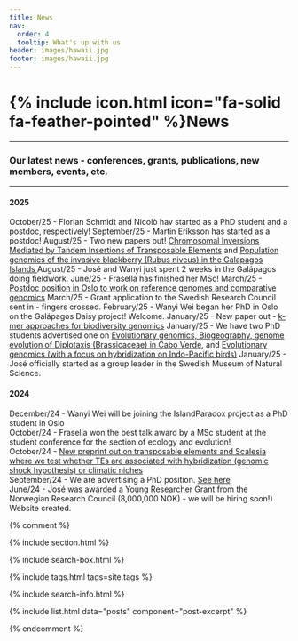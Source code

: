 ```yaml
---
title: News
nav:
  order: 4
  tooltip: What's up with us
header: images/hawaii.jpg
footer: images/hawaii.jpg
---
```


# {% include icon.html icon="fa-solid fa-feather-pointed" %}News

---

### Our latest news - conferences, grants, publications, new members, events, etc.

---
#### 2025
October/25 - Florian Schmidt and Nicolò hav started as a PhD student and a postdoc, respectively!
September/25 - Martin Eriksson has started as a postdoc!
August/25 - Two new papers out! [Chromosomal Inversions Mediated by Tandem Insertions of Transposable Elements](https://pmc.ncbi.nlm.nih.gov/articles/PMC12368964/) and [Population genomics of the invasive blackberry (Rubus niveus) in the Galapagos Islands
](https://www.sciencedirect.com/science/article/pii/S2351989425003336)
August/25 - José and Wanyi just spent 2 weeks in the Galápagos doing fieldwork.
June/25 - Frasella has finished her MSc!
March/25 - [Postdoc position in Oslo to work on reference genomes and comparative genomics](https://www.jobbnorge.no/ledige-stillinger/stilling/277333/postdoctoral-research-fellow-in-evolutionary-and-comparative-genomics)
March/25 - Grant application to the Swedish Research Council sent in - fingers crossed.
February/25 - Wanyi Wei began her PhD in Oslo on the Galápagos Daisy project! Welcome.
January/25 - New paper out - [k-mer approaches for biodiversity genomics](https://genome.cshlp.org/content/early/2025/01/31/gr.279452.124.full.pdf+html)
January/25 - We have two PhD students advertised one on [Evolutionary genomics, Biogeography, genome evolution of Diplotaxis (Brassicaceae) in Cabo Verde](https://recruit.visma.com/spa/public/apply?guidAssignment=ea9a5a9a-dd7a-4722-89eb-faa90b8c94a7&description=True), and [Evolutionary genomics (with a focus on hybridization on Indo-Pacific birds)](https://recruit.visma.com/spa/public/apply?guidAssignment=96837826-746d-4e8c-844d-22f2d2ef7bf4&description=True)
January/25 - José officially started as a group leader in the Swedish Museum of Natural Science.

#### 2024
December/24 - Wanyi Wei will be joining the IslandParadox project as a PhD student in Oslo<br>
October/24 - Frasella won the best talk award by a MSc student at the student conference for the section of ecology and evolution!<br>
October/24 - [New preprint out on transposable elements and Scalesia where we test whether TEs are associated with hybridization (genomic shock hypothesis) or climatic niches](https://www.biorxiv.org/content/10.1101/2024.09.30.614436v1.full.pdf+html)<br>
September/24 - We are advertising a PhD position. [See here](https://www.jobbnorge.no/en/available-jobs/job/268466/phd-research-fellow-in-evolutionary-genomics-and-island-biology)<br>
June/24 - José was awarded a Young Researcher Grant from the Norwegian Research Council (8,000,000 NOK) - we will be hiring soon!)<br>
Website created.

<!--- 
***Note to self*** - If I want to add imaegs and not keep just a list, I need to remove the {% comment %} {% endcomment %} sections. the arrow above and below, hide this comment.
-->

{% comment %}

{% include section.html %}

{% include search-box.html %}

{% include tags.html tags=site.tags %}

{% include search-info.html %}

{% include list.html data="posts" component="post-excerpt" %}

{% endcomment %}

